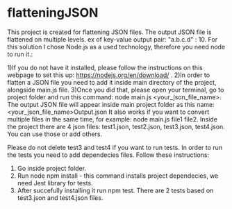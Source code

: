# flatteningJSON
This project is created for flattening JSON files. The output JSON file is flattened on multiple levels. ex of key-value output pair: "a.b.c.d" : 10.
For this solution I chose Node.js as a used technology, therefore you need node to run it.:

1)If you do not have it installed, please follow the instructions on this webpage to set this up: https://nodejs.org/en/download/ . 
2)In order to flatten a JSON file you need to add it inside main directory of the project, alongside main.js file.
3)Once you did that, please open your terminal, go to project folder and run this command: node main.js <your_json_file_name>. 
  The output JSON file will appear inside main project folder as this name: <your_json_file_name>Output.json
  It also works if you want to convert multiple files in the same time, for example: node main.js file1 file2. 
  Inside the project there are 4 json files: test1.json, test2.json, test3.json, test4.json. You can use those or add others.
  
Please do not delete test3 and test4 if you want to run tests. 
In order to run the tests you need to add dependecies files.
Follow these instructions: 
1) Go inside project folder.
2) Run node npm install - this command installs project dependecies, we need Jest library for tests.
3) After succefully installing it run npm test. There are 2 tests based on test3.json and test4.json files.
